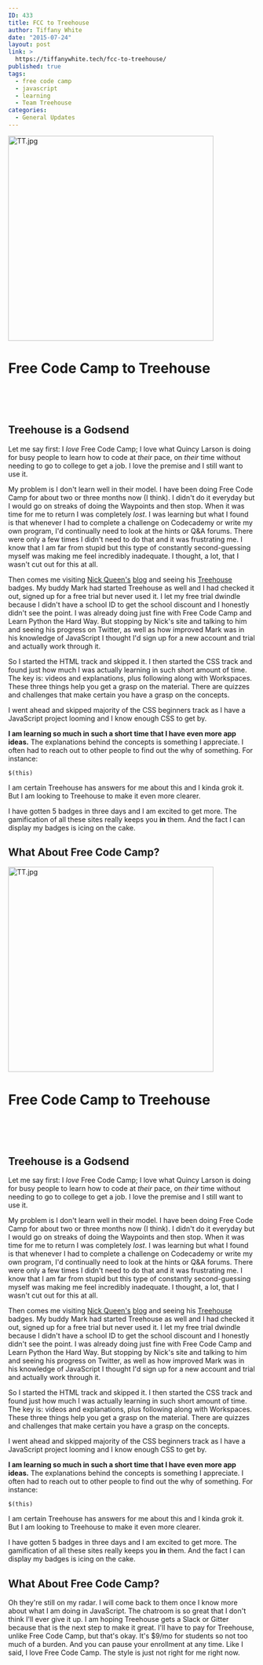 ```yaml
---
ID: 433
title: FCC to Treehouse
author: Tiffany White
date: "2015-07-24"
layout: post
link: >
  https://tiffanywhite.tech/fcc-to-treehouse/
published: true
tags:
  - free code camp
  - javascript
  - learning
  - Team Treehouse
categories:
  - General Updates
---
```



<a href="https://helloburgh.me/wp-content/uploads/2015/07/TT.jpg"><img class="  wp-image-432 aligncenter" src="https://helloburgh.me/wp-content/uploads/2015/07/TT.jpg" alt="TT.jpg" width="418" height="418" /></a>

# Free Code Camp to Treehouse

&nbsp;

&nbsp;

## Treehouse is a Godsend

Let me say first: I *love* Free Code Camp; I love what Quincy Larson is doing for busy people to learn how to code at *their* pace, on *their* time without needing to go to college to get a job. I love the premise and I still want to use it.

My problem is I don't learn well in their model. I have been doing Free Code Camp for about two or three months now (I think). I didn't do it everyday but I would go on streaks of doing the Waypoints and then stop. When it was time for me to return I was completely *lost*. I was learning but what I found is that whenever I had to complete a challenge on Codecademy or write my own program, I'd continually need to look at the hints or Q&amp;A forums. There were only a few times I didn't need to do that and it was frustrating me. I know that I am far from stupid but this type of constantly second-guessing myself was making me feel incredibly inadequate. I thought, a lot, that I wasn't cut out for this at all.

Then comes me visiting [Nick Queen's](https://twitter.com/nickqueen) [blog](http://nickqueen.com/) and seeing his [Treehouse](https://teamtreehouse.com/) badges. My buddy Mark had started Treehouse as well and I had checked it out, signed up for a free trial but never used it. I let my free trial dwindle because I didn't have a school ID to get the school discount and I honestly didn't see the point. I was already doing just fine with Free Code Camp and Learn Python the Hard Way. But stopping by Nick's site and talking to him and seeing his progress on Twitter, as well as how improved Mark was in his knowledge of JavaScript I thought I'd sign up for a new account and trial and actually work through it.

So I started the HTML track and skipped it. I then started the CSS track and found just how much I was actually learning in such short amount of time. The key is: videos and explanations, plus following along with Workspaces. These three things help you get a grasp on the material. There are quizzes and challenges that make certain you have a grasp on the concepts.

I went ahead and skipped majority of the CSS beginners track as I have a JavaScript project looming and I know enough CSS to get by.

**I am learning so much in such a short time that I have even more app ideas.** The explanations behind the concepts is something I appreciate. I often had to reach out to other people to find out the why of something. For instance:

~~~~
$(this)
~~~~

I am certain Treehouse has answers for me about this and I kinda grok it. But I am looking to Treehouse to make it even more clearer.

I have gotten 5 badges in three days and I am excited to get more. The gamification of all these sites really keeps you **in** them. And the fact I can display my badges is icing on the cake.

## What About Free Code Camp?




<a href="https://helloburgh.me/wp-content/uploads/2015/07/TT.jpg"><img class="  wp-image-432 aligncenter" src="https://helloburgh.me/wp-content/uploads/2015/07/TT.jpg" alt="TT.jpg" width="418" height="418" /></a>

# Free Code Camp to Treehouse

&nbsp;

&nbsp;

## Treehouse is a Godsend

Let me say first: I *love* Free Code Camp; I love what Quincy Larson is doing for busy people to learn how to code at *their* pace, on *their* time without needing to go to college to get a job. I love the premise and I still want to use it.

My problem is I don't learn well in their model. I have been doing Free Code Camp for about two or three months now (I think). I didn't do it everyday but I would go on streaks of doing the Waypoints and then stop. When it was time for me to return I was completely *lost*. I was learning but what I found is that whenever I had to complete a challenge on Codecademy or write my own program, I'd continually need to look at the hints or Q&amp;A forums. There were only a few times I didn't need to do that and it was frustrating me. I know that I am far from stupid but this type of constantly second-guessing myself was making me feel incredibly inadequate. I thought, a lot, that I wasn't cut out for this at all.

Then comes me visiting [Nick Queen's](https://twitter.com/nickqueen) [blog](http://nickqueen.com/) and seeing his [Treehouse](https://teamtreehouse.com/) badges. My buddy Mark had started Treehouse as well and I had checked it out, signed up for a free trial but never used it. I let my free trial dwindle because I didn't have a school ID to get the school discount and I honestly didn't see the point. I was already doing just fine with Free Code Camp and Learn Python the Hard Way. But stopping by Nick's site and talking to him and seeing his progress on Twitter, as well as how improved Mark was in his knowledge of JavaScript I thought I'd sign up for a new account and trial and actually work through it.

So I started the HTML track and skipped it. I then started the CSS track and found just how much I was actually learning in such short amount of time. The key is: videos and explanations, plus following along with Workspaces. These three things help you get a grasp on the material. There are quizzes and challenges that make certain you have a grasp on the concepts.

I went ahead and skipped majority of the CSS beginners track as I have a JavaScript project looming and I know enough CSS to get by.

**I am learning so much in such a short time that I have even more app ideas.** The explanations behind the concepts is something I appreciate. I often had to reach out to other people to find out the why of something. For instance:

~~~~
$(this)
~~~~

I am certain Treehouse has answers for me about this and I kinda grok it. But I am looking to Treehouse to make it even more clearer.

I have gotten 5 badges in three days and I am excited to get more. The gamification of all these sites really keeps you **in** them. And the fact I can display my badges is icing on the cake.

## What About Free Code Camp?





Oh they're still on my radar. I will come back to them once I know more about what I am doing in JavaScript. The chatroom is so great that I don't think I'll ever give it up. I am hoping Treehouse gets a Slack or Gitter because that is the next step to make it great. I'll have to pay for Treehouse, unlike Free Code Camp, but that's okay. It's $9/mo for students so not too much of a burden. And you can pause your enrollment at any time. Like I said, I love Free Code Camp. The style is just not right for me right now.